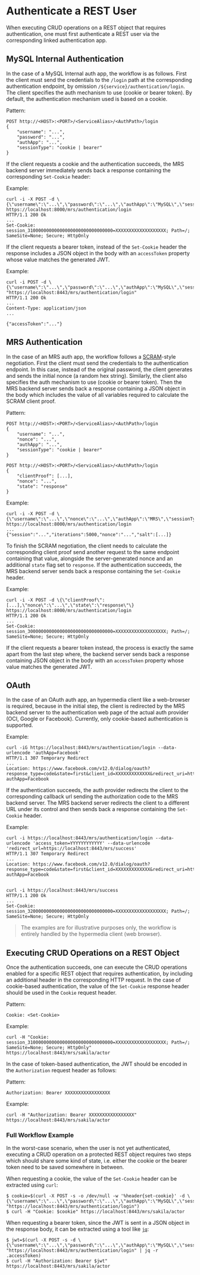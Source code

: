 <!-- Copyright (c) 2025, Oracle and/or its affiliates.

This program is free software; you can redistribute it and/or modify
it under the terms of the GNU General Public License, version 2.0,
as published by the Free Software Foundation.

This program is designed to work with certain software (including
but not limited to OpenSSL) that is licensed under separate terms, as
designated in a particular file or component or in included license
documentation.  The authors of MySQL hereby grant you an additional
permission to link the program and your derivative works with the
separately licensed software that they have either included with
the program or referenced in the documentation.

This program is distributed in the hope that it will be useful,  but
WITHOUT ANY WARRANTY; without even the implied warranty of
MERCHANTABILITY or FITNESS FOR A PARTICULAR PURPOSE.  See
the GNU General Public License, version 2.0, for more details.

You should have received a copy of the GNU General Public License
along with this program; if not, write to the Free Software Foundation, Inc.,
51 Franklin St, Fifth Floor, Boston, MA 02110-1301 USA -->

# Authenticate a REST User

When executing CRUD operations on a REST object that requires authentication, one must first authenticate a REST user via the corresponding linked authentication app.

## MySQL Internal Authentication

In the case of a MySQL Internal auth app, the workflow is as follows. First the client must send the credentials to the `/login` path at the corresponding authentication endpoint, by omission `/${service}/authentication/login`. The client specifies the auth mechanism to use (cookie or bearer token). By default, the authentication mechanism used is based on a cookie.

Pattern:

    POST http://<HOST>:<PORT>/<ServiceAlias>/<AuthPath>/login
    {
        "username": "...",
        "password": "...",
        "authApp": "...",
        "sessionType": "cookie | bearer"
    }

If the client requests a cookie and the authentication succeeds, the MRS backend server immediately sends back a response containing the corresponding `Set-Cookie` header:

Example:

    curl -i -X POST -d \{\"username\":\"...\",\"password\":\"...\",\"authApp\":\"MySQL\",\"sessionType\":\"cookie\"} https://localhost:8000/mrs/authentication/login
    HTTP/1.1 200 Ok
    ...
    Set-Cookie: session_31000000000000000000000000000000=XXXXXXXXXXXXXXXXXXX; Path=/; SameSite=None; Secure; HttpOnly

If the client requests a bearer token, instead of the `Set-Cookie` header the response includes a JSON object in the body with an `accessToken` property whose value matches the generated JWT.

Example:

    curl -i POST -d \{\"username\":\"...\",\"password\":\"...\",\"authApp\":\"MySQL\",\"sessionType\":\"bearer\"\} "https://localhost:8443/mrs/authentication/login"
    HTTP/1.1 200 Ok
    ...
    Content-Type: application/json
    ...

    {"accessToken":"..."}

## MRS Authentication

In the case of an MRS auth app, the workflow follows a [SCRAM](https://datatracker.ietf.org/doc/html/rfc5802)-style negotiation. First the client must send the credentials to the authentication endpoint. In this case, instead of the original password, the client generates and sends the initial nonce (a random hex string). Similarly, the client also specifies the auth mechanism to use (cookie or bearer token). Then the MRS backend server sends back a response containing a JSON object in the body which includes the value of all variables required to calculate the SCRAM client proof.

Pattern:

    POST http://<HOST>:<PORT>/<ServiceAlias>/<AuthPath>/login
    {
        "username": "...",
        "nonce": "...",
        "authApp": "...",
        "sessionType": "cookie | bearer"
    }

    POST http://<HOST>:<PORT>/<ServiceAlias>/<AuthPath>/login
    {
        "clientProof": [...],
        "nonce": "...",
        "state": "response"
    }

Example:

    curl -i -X POST -d \{\"username\":\"...\",\"nonce\":\"...\",\"authApp\":\"MRS\",\"sessionType\":\"cookie\"} https://localhost:8000/mrs/authentication/login
    ...
    {"session":"...","iterations":5000,"nonce":"...","salt":[...]}

To finish the SCRAM negotiation, the client needs to calculate the corresponding client proof send another request to the same endpoint containing that value, alongside the server-generated nonce and an additional `state` flag set to `response`. If the authentication succeeds, the MRS backend server sends back a response containing the `Set-Cookie` header.

Example:

    curl -i -X POST -d \{\"clientProof\":[...],\"nonce\":\"...\",\"state\":\"response\"\} https://localhost:8000/mrs/authentication/login
    HTTP/1.1 200 Ok
    ...
    Set-Cookie: session_30000000000000000000000000000000=XXXXXXXXXXXXXXXXXXX; Path=/; SameSite=None; Secure; HttpOnly

If the client requests a bearer token instead, the process is exactly the same apart from the last step where, the backend server sends back a response containing JSON object in the body with an `accessToken` property whose value matches the generated JWT.

## OAuth

In the case of an OAuth auth app, an hypermedia client like a web-browser is required, because in the initial step, the client is redirected by the MRS backend server to the authentication web page of the actual auth provider (OCI, Google or Facebook). Currently, only cookie-based authentication is supported.

Example:

    curl -iG https://localhost:8443/mrs/authentication/login --data-urlencode 'authApp=Facebook'
    HTTP/1.1 307 Temporary Redirect
    ...
    Location: https://www.facebook.com/v12.0/dialog/oauth?response_type=code&state=first&client_id=XXXXXXXXXXXXX&redirect_uri=https://localhost:8443/mrs/authentication/login?authApp=Facebook

If the authentication succeeds, the auth provider redirects the client to the corresponding callback url sending the authorization code to the MRS backend server. The MRS backend server redirects the client to a different URL under its control and then sends back a response containing the `Set-Cookie` header.

Example:

    curl -i https://localhost:8443/mrs/authentication/login --data-urlencode 'access_token=YYYYYYYYYYYY' --data-urlencode 'redirect_url=https://localhost:8443/mrs/success'
    HTTP/1.1 307 Temporary Redirect
    ...
    Location: https://www.facebook.com/v12.0/dialog/oauth?response_type=code&state=first&client_id=XXXXXXXXXXXXX&redirect_uri=https://localhost:8443/mrs/authentication/login?authApp=Facebook


    curl -i https://localhost:8443/mrs/success
    HTTP/1.1 200 Ok
    ...
    Set-Cookie: session_32000000000000000000000000000000=XXXXXXXXXXXXXXXXXXX; Path=/; SameSite=None; Secure; HttpOnly

> The examples are for illustrative purposes only, the workflow is entirely handled by the hypermedia client (web browser).

## Executing CRUD Operations on a REST Object

Once the authentication succeeds, one can execute the CRUD operations enabled for a specific REST object that requires authentication, by including an additional header in the corresponding HTTP request. In the case of cookie-based authentication, the value of the `Set-Cookie` response header should be used in the `Cookie` request header.

Pattern:

    Cookie: <Set-Cookie>

Example:

    curl -H "Cookie: session_31000000000000000000000000000000=XXXXXXXXXXXXXXXXXXX; Path=/; SameSite=None; Secure; HttpOnly" https://localhost:8443/mrs/sakila/actor

In the case of token-based authentication, the JWT should be encoded in the `Authorization` request header as follows:

Pattern:

    Authorization: Bearer XXXXXXXXXXXXXXXXX

Example:

    curl -H "Authorization: Bearer XXXXXXXXXXXXXXXXX" https://localhost:8443/mrs/sakila/actor

### Full Workflow Example

In the worst-case scenario, when the user is not yet authenticated, executing a CRUD operation on a protected REST object requires two steps which should share some kind of state, i.e. either the cookie or the bearer token need to be saved somewhere in between.

When requesting a cookie, the value of the `Set-Cookie` header can be extracted using `curl`:

    $ cookie=$(curl -X POST -s -o /dev/null -w '%header{set-cookie}' -d \{\"username\":\"...\",\"password\":\"...\",\"authApp\":\"MySQL\",\"sessionType\":\"cookie\"\} "https://localhost:8443/mrs/authentication/login")
    $ curl -H "Cookie: $cookie" https://localhost:8443/mrs/sakila/actor

When requesting a bearer token, since the JWT is sent in a JSON object in the response body, it can be extracted using a tool like [`jq`](https://jqlang.org/):

    $ jwt=$(curl -X POST -s -d \{\"username\":\"...\",\"password\":\"...\",\"authApp\":\"MySQL\",\"sessionType\":\"bearer\"\} "https://localhost:8443/mrs/authentication/login" | jq -r .accessToken)
    $ curl -H "Authorization: Bearer $jwt" https://localhost:8443/mrs/sakila/actor
